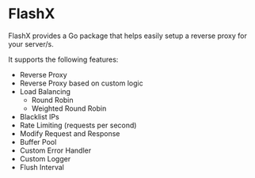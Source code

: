 # FlashX

FlashX provides a Go package that helps easily setup a reverse proxy for your server/s.

It supports the following features:
- Reverse Proxy
- Reverse Proxy based on custom logic
- Load Balancing
  - Round Robin
  - Weighted Round Robin
- Blacklist IPs
- Rate Limiting (requests per second)
- Modify Request and Response
- Buffer Pool
- Custom Error Handler
- Custom Logger
- Flush Interval